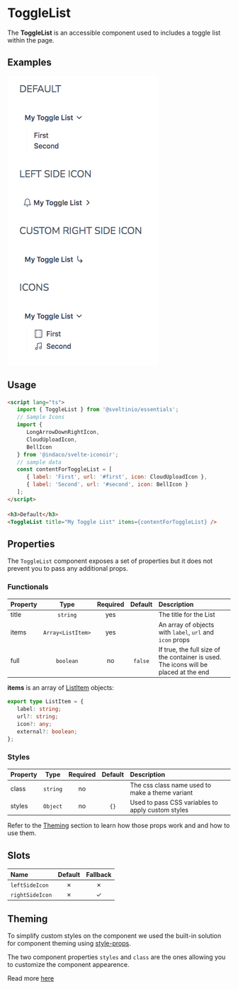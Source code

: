# ToggleList

The **ToggleList** is an accessible component used to includes a toggle list within the page.

## Examples

<img src="./assets/images/showcase.png" alt="ToggleList - Default Styles" />

## Usage

```html
<script lang="ts">
   import { ToggleList } from '@sveltinio/essentials';
   // Sample Icons
   import {
      LongArrowDownRightIcon,
      CloudUploadIcon,
      BellIcon
   } from '@indaco/svelte-iconoir';
   // sample data
   const contentForToggleList = [
      { label: 'First', url: '#first', icon: CloudUploadIcon },
      { label: 'Second', url: '#second', icon: BellIcon }
   ];
</script>

<h3>Default</h3>
<ToggleList title="My Toggle List" items={contentForToggleList} />

```

## Properties

The `ToggleList` component exposes a set of properties but it does not prevent you to pass any additional props.

### Functionals

| Property  | Type             | Required | Default | Description                                                                          |
| :-------- | :--------------: | :------: | :-----: | :----------------------------------------------------------------------------------- |
| title     | `string`         | yes      |         | The title for the List                                                               |
| items     | `Array<ListItem>`| yes      |         | An array of objects with `label`, `url` and `icon` props                             |
| full      | `boolean`        | no       | `false` | If true, the full size of the container is used. The icons will be placed at the end |

**items** is an array of [ListItem] objects:

```typescript
export type ListItem = {
   label: string;
   url?: string;
   icon?: any;
   external?: boolean;
};
```

### Styles

| Property | Type     | Required | Default | Description                                       |
| :------- | :------: | :------: | :-----: | :------------------------------------------------ |
| class    | `string` |    no    |         | The css class name used to make a theme variant   |
| styles   | `Object` |    no    | `{}`    | Used to pass CSS variables to apply custom styles |

Refer to the [Theming](#theming) section to learn how those props work and and how to use them.

## Slots

| Name            | Default | Fallback |
| :-------------- | :-----: | :------: |
| `leftSideIcon`  | ✗       |    ✗     |
| `rightSideIcon` | ✗       |    ✓     |

## Theming

To simplify custom styles on the component we used the built-in solution for component theming using [style-props].

The two component properties `styles` and `class` are the ones allowing you to customize the component appearence.

Read more [here](./THEMING.md)

<!-- Resources -->
[style-props]: https://svelte.dev/docs#template-syntax-component-directives---style-props
[ListItem]: https://github.com/sveltinio/components-library/blob/358ffd124face5e321b67b528260ee646c60fc30/packages/essentials/src/lib/components/list/types.ts#L1
